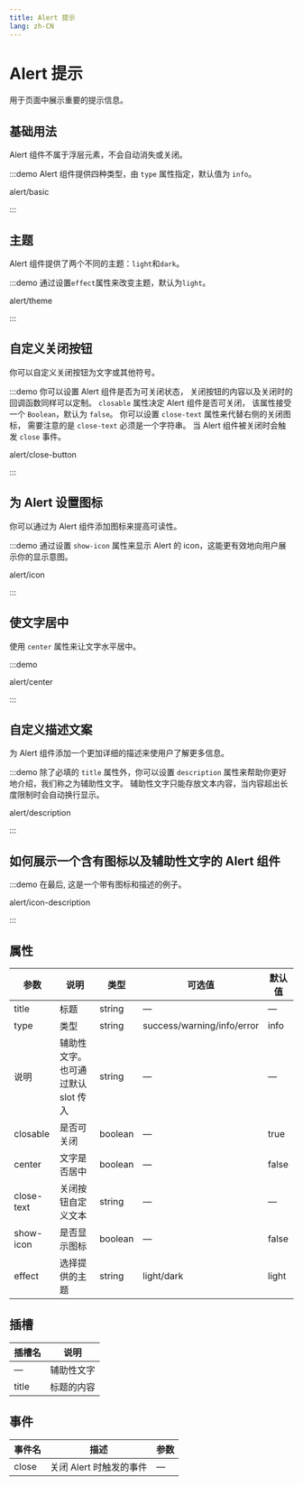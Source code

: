 ```yaml
---
title: Alert 提示
lang: zh-CN
---
```


# Alert 提示

用于页面中展示重要的提示信息。

## 基础用法

Alert 组件不属于浮层元素，不会自动消失或关闭。

:::demo Alert 组件提供四种类型，由 `type` 属性指定，默认值为 `info`。

alert/basic

:::

## 主题

Alert 组件提供了两个不同的主题：`light`和`dark`。

:::demo 通过设置`effect`属性来改变主题，默认为`light`。

alert/theme

:::

## 自定义关闭按钮

你可以自定义关闭按钮为文字或其他符号。

:::demo 你可以设置 Alert 组件是否为可关闭状态， 关闭按钮的内容以及关闭时的回调函数同样可以定制。 `closable` 属性决定 Alert 组件是否可关闭， 该属性接受一个 `Boolean`，默认为 `false`。 你可以设置 `close-text` 属性来代替右侧的关闭图标， 需要注意的是 `close-text` 必须是一个字符串。 当 Alert 组件被关闭时会触发 `close` 事件。

alert/close-button

:::

## 为 Alert 设置图标

你可以通过为 Alert 组件添加图标来提高可读性。

:::demo 通过设置 `show-icon` 属性来显示 Alert 的 icon，这能更有效地向用户展示你的显示意图。

alert/icon

:::

## 使文字居中

使用 `center` 属性来让文字水平居中。

:::demo

alert/center

:::

## 自定义描述文案

为 Alert 组件添加一个更加详细的描述来使用户了解更多信息。

:::demo 除了必填的 `title` 属性外，你可以设置 `description` 属性来帮助你更好地介绍，我们称之为辅助性文字。 辅助性文字只能存放文本内容，当内容超出长度限制时会自动换行显示。

alert/description

:::

## 如何展示一个含有图标以及辅助性文字的 Alert 组件

:::demo 在最后, 这是一个带有图标和描述的例子。

alert/icon-description

:::

## 属性

| 参数       | 说明                                | 类型    | 可选值                     | 默认值 |
| ---------- | ----------------------------------- | ------- | -------------------------- | ------ |
| title      | 标题                                | string  | —                          | —      |
| type       | 类型                                | string  | success/warning/info/error | info   |
| 说明       | 辅助性文字。 也可通过默认 slot 传入 | string  | —                          | —      |
| closable   | 是否可关闭                          | boolean | —                          | true   |
| center     | 文字是否居中                        | boolean | —                          | false  |
| close-text | 关闭按钮自定义文本                  | string  | —                          | —      |
| show-icon  | 是否显示图标                        | boolean | —                          | false  |
| effect     | 选择提供的主题                      | string  | light/dark                 | light  |

## 插槽

| 插槽名 | 说明       |
| ------ | ---------- |
| —      | 辅助性文字 |
| title  | 标题的内容 |

## 事件

| 事件名 | 描述                    | 参数 |
| ------ | ----------------------- | ---- |
| close  | 关闭 Alert 时触发的事件 | —    |

<style lang="scss">
.example-showcase {
  .el-alert {
    margin: 20px 0 0;
    &:first-child {
      margin: 0
    }
  }
}
</style>
